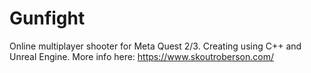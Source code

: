 # Gunfight
Online multiplayer shooter for Meta Quest 2/3. Creating using C++ and Unreal Engine.
More info here: https://www.skoutroberson.com/